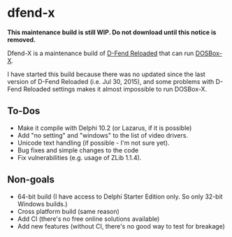 # dfend-x

**This maintenance build is still WIP. Do not download until this notice is removed.**

Dfend-X is a maintenance build of
[D-Fend Reloaded](http://dfendreloaded.sourceforge.net/) that can run
[DOSBox-X](https://github.com/joncampbell123/dosbox-x).

I have started this build because there was no updated since the last version
of D-Fend Reloaded (i.e. Jul 30, 2015), and some problems with D-Fend Reloaded
settings makes it almost impossible to run DOSBox-X.

## To-Dos

* Make it compile with Delphi 10.2 (or Lazarus, if it is possible)
* Add "no setting" and "windows" to the list of video drivers.
* Unicode text handling (if possible - I'm not sure yet).
* Bug fixes and simple changes to the code
* Fix vulnerabilities (e.g. usage of ZLib 1.1.4).

## Non-goals

* 64-bit build (I have access to Delphi Starter Edition only. So only 32-bit
  Windows builds.)
* Cross platform build (same reason)
* Add CI (there's no free online solutions available)
* Add new features (without CI, there's no good way to test for breakage)
